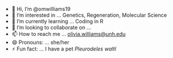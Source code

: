 - 👋 Hi, I’m @omwilliams19
- 👀 I’m interested in ... Genetics, Regeneration, Molecular Science
- 🌱 I’m currently learning ... Coding in R
- 💞️ I’m looking to collaborate on ... 
- 📫 How to reach me ... olivia.williams@unh.edu
- 😄 Pronouns: ... she/her
- ⚡ Fun fact: ... I have a pet _Pleurodeles waltl_

<!---
omwilliams19/omwilliams19 is a ✨ special ✨ repository because its `README.md` (this file) appears on your GitHub profile.
You can click the Preview link to take a look at your changes.
--->
